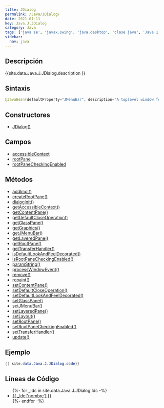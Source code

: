 ```yaml
---
title: JDialog
permalink: /Java/JDialog/
date: 2021-01-11
key: Java.J.JDialog
category: Java
tags: ['java se', 'javax.swing', 'java.desktop', 'clase java', 'Java 1.2']
sidebar: 
  nav: java
---
```


## Descripción
{{site.data.Java.J.JDialog.description }}

## Sintaxis
~~~java
@JavaBean(defaultProperty="JMenuBar", description="A toplevel window for creating dialog boxes.") public class JDialog extends Dialog implements WindowConstants, Accessible, RootPaneContainer
~~~

## Constructores
* [JDialog()](/Java/JDialog/JDialog/)

## Campos
* [accessibleContext](/Java/JDialog/accessibleContext)
* [rootPane](/Java/JDialog/rootPane)
* [rootPaneCheckingEnabled](/Java/JDialog/rootPaneCheckingEnabled)

## Métodos
* [addImpl()](/Java/JDialog/addImpl)
* [createRootPane()](/Java/JDialog/createRootPane)
* [dialogInit()](/Java/JDialog/dialogInit)
* [getAccessibleContext()](/Java/JDialog/getAccessibleContext)
* [getContentPane()](/Java/JDialog/getContentPane)
* [getDefaultCloseOperation()](/Java/JDialog/getDefaultCloseOperation)
* [getGlassPane()](/Java/JDialog/getGlassPane)
* [getGraphics()](/Java/JDialog/getGraphics)
* [getJMenuBar()](/Java/JDialog/getJMenuBar)
* [getLayeredPane()](/Java/JDialog/getLayeredPane)
* [getRootPane()](/Java/JDialog/getRootPane)
* [getTransferHandler()](/Java/JDialog/getTransferHandler)
* [isDefaultLookAndFeelDecorated()](/Java/JDialog/isDefaultLookAndFeelDecorated)
* [isRootPaneCheckingEnabled()](/Java/JDialog/isRootPaneCheckingEnabled)
* [paramString()](/Java/JDialog/paramString)
* [processWindowEvent()](/Java/JDialog/processWindowEvent)
* [remove()](/Java/JDialog/remove)
* [repaint()](/Java/JDialog/repaint)
* [setContentPane()](/Java/JDialog/setContentPane)
* [setDefaultCloseOperation()](/Java/JDialog/setDefaultCloseOperation)
* [setDefaultLookAndFeelDecorated()](/Java/JDialog/setDefaultLookAndFeelDecorated)
* [setGlassPane()](/Java/JDialog/setGlassPane)
* [setJMenuBar()](/Java/JDialog/setJMenuBar)
* [setLayeredPane()](/Java/JDialog/setLayeredPane)
* [setLayout()](/Java/JDialog/setLayout)
* [setRootPane()](/Java/JDialog/setRootPane)
* [setRootPaneCheckingEnabled()](/Java/JDialog/setRootPaneCheckingEnabled)
* [setTransferHandler()](/Java/JDialog/setTransferHandler)
* [update()](/Java/JDialog/update)

## Ejemplo
~~~java
{{ site.data.Java.J.JDialog.code}}
~~~

## Líneas de Código
<ul>
{%- for _ldc in site.data.Java.J.JDialog.ldc -%}
   <li>
       <a href="{{_ldc['url'] }}">{{ _ldc['nombre'] }}</a>
   </li>
{%- endfor -%}
</ul>
